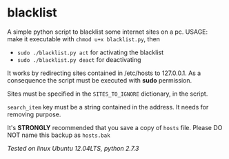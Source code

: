 blacklist
=========

A simple python script to blacklist some internet sites on a pc.
USAGE:
make it executable with `chmod u+x blacklist.py`, then 
* `sudo ./blacklist.py act` for activating the blacklist
* `sudo ./blacklist.py deact` for deactivating



It works by redirecting sites contained in /etc/hosts to 127.0.0.1. As a consequence the script must be executed with **sudo** permission.

Sites must be specified in the `SITES_TO_IGNORE` dictionary, in the script.

`search_item` key must be a string contained in the address. It needs for removing purpose.

It's **STRONGLY** recommended that you save a copy of `hosts` file. Please DO NOT name this backup as `hosts.bak`

_Tested on linux Ubuntu 12.04LTS, python 2.7.3_
